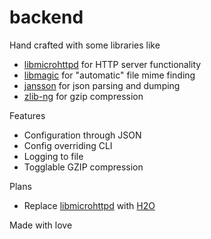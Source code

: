 # backend

Hand crafted with some libraries like

- [libmicrohttpd](http://www.gnu.org/software/libmicrohttpd/) for HTTP server functionality
- [libmagic](https://www.darwinsys.com/file/) for "automatic" file mime finding
- [jansson](https://github.com/akheron/jansson) for json parsing and dumping
- [zlib-ng](https://github.com/zlib-ng/zlib-ng) for gzip compression

Features

- Configuration through JSON
- Config overriding CLI
- Logging to file
- Togglable GZIP compression

Plans

- Replace [libmicrohttpd](https://github.com/h4rldev/FLSC-portfolio) with [H2O](https://github.com/h2o/h2o)

Made with love
